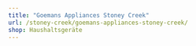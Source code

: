 ```yaml
---
title: "Goemans Appliances Stoney Creek"
url: /stoney-creek/goemans-appliances-stoney-creek/
shop: Haushaltsgeräte
---
```

